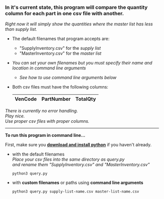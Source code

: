 ### In it's current state, this program will compare the quantity column for each part in one csv file with another.  

_Right now it will simply show the quantities where the master list has less than supply list._  


- The default filenames that program accepts are:  
   - "SupplyInventory.csv" for the _supply list_  
   - "MasterInventory.csv" for the _master list_   
- _You can set your own filenames but you must specify their name and location in command line arguments_
   - _See how to use command line arguments below_


- Both csv files must have the following columns:  

   | VenCode | PartNumber | TotalQty |  
   | ------- |:----------:|:--------:|  


_There is currently no error handling.  
Play nice.  
Use proper csv files with proper columns._

---------------------

__To run this program in command line...__

First, make sure you __[download and install python](https://www.python.org)__ if you haven't already.  

 
- with the default filenames  
   _Place your csv files into the same directory as query.py_   
   _and rename them "SupplyInventory.csv" and "MasterInventory.csv"_  

	```
	python3 query.py
	```  
	
- with __custom filenames__ or paths using __command line arguments__  

   ```
   python3 query.py supply-list-name.csv master-list-name.csv
   ```
